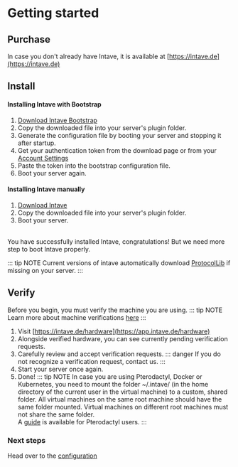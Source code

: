 # Getting started
## Purchase
In case you don't already have Intave, it is available at [https://intave.de](https://intave.de)

## Install
#### Installing Intave with Bootstrap
1. [Download Intave Bootstrap](https://app.intave.de/download)
2. Copy the downloaded file into your server's plugin folder.
3. Generate the configuration file by booting your server and stopping it after startup.
4. Get your authentication token from the download page or from your [Account Settings](https://app.intave.de/me)
5. Paste the token into the bootstrap configuration file.
6. Boot your server again.

#### Installing Intave manually
1. [Download Intave](https://app.intave.de/download)
2. Copy the downloaded file into your server's plugin folder.
3. Boot your server.

<br>
You have successfully installed Intave, congratulations!
But we need more step to boot Intave properly.
<br>

::: tip NOTE
Current versions of intave automatically download [ProtocolLib](https://www.spigotmc.org/resources/protocollib.1997/) if missing on your server.
:::

## Verify
Before you begin, you must verify the machine you are using.
::: tip NOTE
Learn more about machine verifications [here](intave-02-machines.md)
:::

1. Visit [https://intave.de/hardware](https://app.intave.de/hardware)
2. Alongside verified hardware, you can see currently pending verification requests.
3. Carefully review and accept verification requests.
::: danger 
If you do not recognize a verification request, contact us.
:::
4. Start your server once again.
5. Done!
::: tip NOTE
In case you are using Pterodactyl, Docker or Kubernetes,
you need to mount the folder ~/.intave/ (in the home directory of the current user in the virtual machine) 
to a custom, shared folder.
All virtual machines on the same root machine should have the same folder mounted.
Virtual machines on different root machines must not share the same folder.<br>
A [guide](/guides/asset-02-bootstrap.md) is available for Pterodactyl users.
:::

### Next steps
Head over to the [configuration](../mechanics/configuration-01-config.md)
